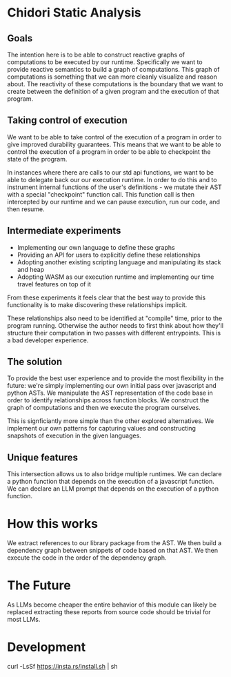 # Chidori Static Analysis

## Goals
The intention here is to be able to construct reactive
graphs of computations to be executed by our runtime.
Specifically we want to provide reactive semantics to build a graph of computations.
This graph of computations is something that we can more cleanly visualize and reason about.
The reactivity of these computations is the boundary that we want to create between the
definition of a given program and the execution of that program.

## Taking control of execution

We want to be able to take control of the execution of a program in order to give
improved durability guarantees. This means that we want to be able to control the
execution of a program in order to be able to checkpoint the state of the program.

In instances where there are calls to our std api functions, we want to be able to delegate back our our
execution runtime. In order to do this and to instrument internal functions of the user's definitions - we mutate their
AST with a special "checkpoint" function call. This function call is then intercepted by our runtime and we can pause execution,
run our code, and then resume.


## Intermediate experiments

* Implementing our own language to define these graphs
* Providing an API for users to explicitly define these relationships
* Adopting another existing scripting language and manipulating its stack and heap
* Adopting WASM as our execution runtime and implementing our time travel features on top of it

From these experiments it feels clear that the best way to provide this functionality
is to make discovering these relationships implicit. 

These relationships also need to be identified at "compile" time, prior to the program running.
Otherwise the author needs to first think about how they'll structure their computation in two passes with
different entrypoints. This is a bad developer experience.

## The solution

To provide the best user experience and to provide the most flexibility in the future: we're simply implementing our own
initial pass over javascript and python ASTs. We manipulate the AST representation of the code base in order to identify relationships
across function blocks. We construct the graph of computations and then we execute the program ourselves.

This is signficiantly more simple than the other explored alternatives. We implement our own patterns for capturing values and constructing
snapshots of execution in the given languages.

## Unique features

This intersection allows us to also bridge multiple runtimes. We can declare a python function that depends on the execution
of a javascript function. We can declare an LLM prompt that depends on the execution of a python function.

# How this works

We extract references to our library package from the AST. 
We then build a dependency graph between snippets of code based on that AST.
We then execute the code in the order of the dependency graph.


# The Future

As LLMs become cheaper the entire behavior of this module can likely be replaced
extracting these reports from source code should be trivial for most LLMs.


# Development
curl -LsSf https://insta.rs/install.sh | sh
